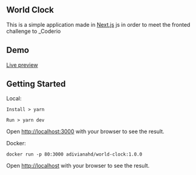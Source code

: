 ## World Clock

This is a simple application made in [Next.js](https://nextjs.org/) js in order to meet the fronted challenge to _Coderio


## Demo

[Live preview](https://world-clock.astridhd.com/)



## Getting Started

Local:

```
Install > yarn

Run > yarn dev
```
Open [http://localhost:3000](http://localhost:3000) with your browser to see the result.


Docker:

```
docker run -p 80:3000 adivianahd/world-clock:1.0.0

```
Open [http://localhost](http://localhost) with your browser to see the result.



